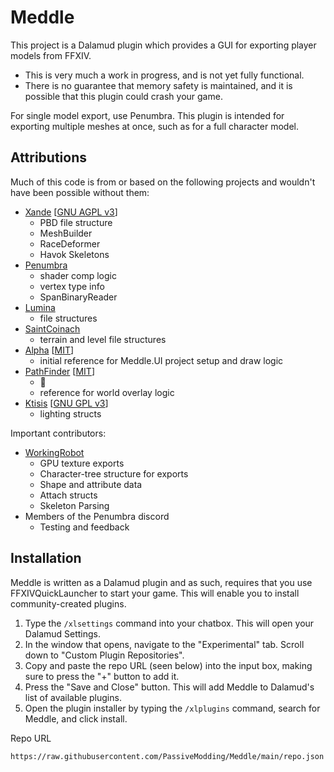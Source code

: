 # Meddle

This project is a Dalamud plugin which provides a GUI for exporting player models from FFXIV.

- This is very much a work in progress, and is not yet fully functional.
- There is no guarantee that memory safety is maintained, and it is possible that this plugin could crash your game.

For single model export, use Penumbra. This plugin is intended for exporting multiple meshes at once, such as for a full character model.

## Attributions
Much of this code is from or based on the following projects and wouldn't have been possible without them:
- [Xande](https://github.com/xivdev/Xande) [[GNU AGPL v3](https://github.com/xivdev/Xande/blob/main/LICENSE)]
  - PBD file structure
  - MeshBuilder
  - RaceDeformer
  - Havok Skeletons
- [Penumbra](https://github.com/xivdev/Penumbra) 
  - shader comp logic
  - vertex type info
  - SpanBinaryReader
- [Lumina](https://github.com/NotAdam/Lumina/)
  - file structures
- [SaintCoinach](https://github.com/xivapi/SaintCoinach)
  - terrain and level file structures
- [Alpha](https://github.com/NotNite/Alpha) [[MIT](https://github.com/NotNite/Alpha/blob/main/LICENSE)]
  - initial reference for Meddle.UI project setup and draw logic 
- [PathFinder](https://github.com/chirpxiv/ffxiv-pathfinder) [[MIT](https://github.com/chirpxiv/ffxiv-pathfinder/blob/main/LICENSE)]
  - 🐇
  - reference for world overlay logic
- [Ktisis](https://github.com/ktisis-tools/Ktisis) [[GNU GPL v3](https://github.com/ktisis-tools/Ktisis/blob/main/LICENSE)]
  - lighting structs

Important contributors:
- [WorkingRobot](https://github.com/WorkingRobot) 
  - GPU texture exports 
  - Character-tree structure for exports
  - Shape and attribute data
  - Attach structs
  - Skeleton Parsing
- Members of the Penumbra discord
  - Testing and feedback

## Installation
Meddle is written as a Dalamud plugin and as such, requires that you use FFXIVQuickLauncher to start your game.
This will enable you to install community-created plugins.

1. Type the `/xlsettings` command into your chatbox. This will open your Dalamud Settings.
2. In the window that opens, navigate to the "Experimental" tab. Scroll down to "Custom Plugin Repositories". 
3. Copy and paste the repo URL (seen below) into the input box, making sure to press the "+" button to add it. 
4. Press the "Save and Close" button. This will add Meddle to Dalamud's list of available plugins. 
5. Open the plugin installer by typing the `/xlplugins` command, search for Meddle, and click install.

Repo URL

```
https://raw.githubusercontent.com/PassiveModding/Meddle/main/repo.json
```
